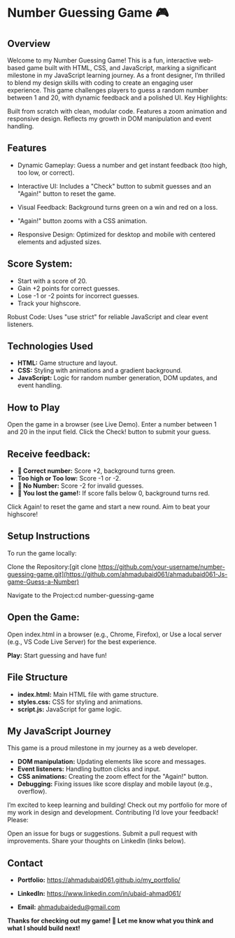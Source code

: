 # Number Guessing Game 🎮
## Overview
Welcome to my Number Guessing Game! This is a fun, interactive web-based game built with HTML, CSS, and JavaScript, marking a significant milestone in my JavaScript learning journey. As a front designer, I’m thrilled to blend my design skills with coding to create an engaging user experience. This game challenges players to guess a random number between 1 and 20, with dynamic feedback and a polished UI.
Key Highlights:

Built from scratch with clean, modular code.
Features a zoom animation and responsive design.
Reflects my growth in DOM manipulation and event handling.

## Features

- Dynamic Gameplay: Guess a number and get instant feedback (too high, too low, or correct).
- Interactive UI: Includes a "Check" button to submit guesses and an "Again!" button to reset the game.
- Visual Feedback: 
Background turns green on a win and red on a loss.
- "Again!" button zooms with a CSS animation.


- Responsive Design: Optimized for desktop and mobile with centered elements and adjusted sizes.
## Score System: 
- Start with a score of 20.
- Gain +2 points for correct guesses.
- Lose -1 or -2 points for incorrect guesses.
- Track your highscore.


Robust Code: Uses "use strict" for reliable JavaScript and clear event listeners.

## Technologies Used

- **HTML:** Game structure and layout.
- **CSS:** Styling with animations and a gradient background.
- **JavaScript:** Logic for random number generation, DOM updates, and event handling.

## How to Play

Open the game in a browser (see Live Demo).
Enter a number between 1 and 20 in the input field.
Click the Check! button to submit your guess.
## Receive feedback:
- **👑 Correct number:** Score +2, background turns green.
- **Too high or Too low:** Score -1 or -2.
- **🐣 No Number:** Score -2 for invalid guesses.
- **👹 You lost the game!:** If score falls below 0, background turns red.


Click Again! to reset the game and start a new round.
Aim to beat your highscore!

## Setup Instructions
To run the game locally:

Clone the Repository:[git clone https://github.com/your-username/number-guessing-game.git](https://github.com/ahmadubaid061/ahmadubaid061-Js-game-Guess-a-Number)


Navigate to the Project:cd number-guessing-game


## Open the Game:
Open index.html in a browser (e.g., Chrome, Firefox), or
Use a local server (e.g., VS Code Live Server) for the best experience.


**Play:** Start guessing and have fun!

## File Structure

- **index.html:** Main HTML file with game structure.
- **styles.css:** CSS for styling and animations.
- **script.js:** JavaScript for game logic.








## My JavaScript Journey
This game is a proud milestone in my journey as a web developer.

- **DOM manipulation:** Updating elements like score and messages.
- **Event listeners:** Handling button clicks and input.
- **CSS animations:** Creating the zoom effect for the "Again!" button.
- **Debugging:** Fixing issues like score display and mobile layout (e.g., overflow).

I’m excited to keep learning and building! Check out my portfolio for more of my work in design and development.
Contributing
I’d love your feedback! Please:

Open an issue for bugs or suggestions.
Submit a pull request with improvements.
Share your thoughts on   LinkedIn (links below).

## Contact

- **Portfolio:** https://ahmadubaid061.github.io/my_portfolio/
- **LinkedIn:** https://www.linkedin.com/in/ubaid-ahmad061/

- **Email:** ahmadubaidedu@gmail.com

**Thanks for checking out my game! 🎉 Let me know what you think and what I should build next!**
